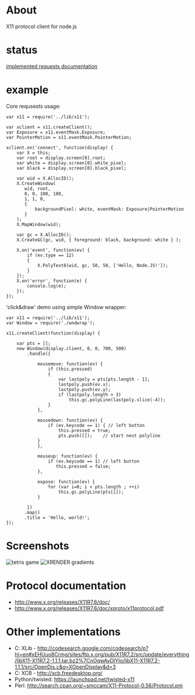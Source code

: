 # About
 X11 protocol client for node.js

# status

[implemented requests documentation](https://github.com/sidorares/node-x11/wiki/Core-requests)

# example

Core requsests usage:

    var x11 = require('../lib/x11');

    var xclient = x11.createClient();
    var Exposure = x11.eventMask.Exposure;
    var PointerMotion = x11.eventMask.PointerMotion;

    xclient.on('connect', function(display) {
        var X = this;
        var root = display.screen[0].root;
        var white = display.screen[0].white_pixel;
        var black = display.screen[0].black_pixel;

        var wid = X.AllocID();
        X.CreateWindow(
           wid, root, 
           0, 0, 100, 100, 
           1, 1, 0,
           { 
               backgroundPixel: white, eventMask: Exposure|PointerMotion  
           }
        );
        X.MapWindow(wid);
      
        var gc = X.AllocID();
        X.CreateGC(gc, wid, { foreground: black, background: white } );

        X.on('event', function(ev) {
            if (ev.type == 12)
            {
                X.PolyText8(wid, gc, 50, 50, ['Hello, Node.JS!']); 
            } 
        });
        X.on('error', function(e) {
            console.log(e);
        });
    });


'click&draw' demo using simple Window wrapper:

    var x11 = require('../lib/x11');
    var Window = require('./wndwrap');

    x11.createClient(function(display) {

        var pts = [];
        new Window(display.client, 0, 0, 700, 500)
            .handle({

                mousemove: function(ev) {
                    if (this.pressed)
                    {
                        var lastpoly = pts[pts.length - 1];
                        lastpoly.push(ev.x); 
                        lastpoly.push(ev.y);
                        if (lastpoly.length > 3)
                            this.gc.polyLine(lastpoly.slice(-4));
                    }
                },

                mousedown: function(ev) {
                    if (ev.keycode == 1) { // left button                    
                        this.pressed = true;
                        pts.push([]);    // start next polyline
    		    }            
                },

                mouseup: function(ev) {
                    if (ev.keycode == 1) // left button
                       this.pressed = false;
                },

                expose: function(ev) {        
                    for (var i=0; i < pts.length ; ++i)
                        this.gc.polyLine(pts[i]);
                }

            })
           .map()
           .title = 'Hello, world!';
    });

# Screenshots

  ![tetris game](https://lh6.googleusercontent.com/-RCRY9A7WwnA/Tlww0FHP7NI/AAAAAAAAAwo/nxfSxsw6xow/s400/tetris.png)
  ![XRENDER gradients](https://lh4.googleusercontent.com/-VS0BMYYmq6M/Tlww0Y1ij0I/AAAAAAAAAws/pVWsPZ63Yeo/s400/render-gradients.png)
  

# Protocol documentation

  - http://www.x.org/releases/X11R7.6/doc/
  - http://www.x.org/releases/X11R7.6/doc/xproto/x11protocol.pdf

# Other implementations

  - C: XLib - http://codesearch.google.com/codesearch/p?hl=en#xEHUuo8Crmg/sites/ftp.x.org/pub/X11R7.2/src/update/everything/libX11-X11R7.2-1.1.1.tar.bz2%7CnOqwAyDlYlo/libX11-X11R7.2-1.1.1/src/OpenDis.c&q=XOpenDisplay&d=3
  - C: XCB - http://xcb.freedesktop.org/
  - Python/twisted:  https://launchpad.net/twisted-x11
  - Perl: http://search.cpan.org/~smccam/X11-Protocol-0.56/Protocol.pm

